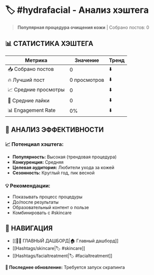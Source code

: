 # 🏷️ #hydrafacial - Анализ хэштега

> **Популярная процедура очищения кожи** | Собрано постов: 0

## 📊 **СТАТИСТИКА ХЭШТЕГА**

| Метрика | Значение | Тренд |
|---------|----------|-------|
| 📥 Собрано постов | 0 | ⬇️ |
| 🔥 Лучший пост | 0 просмотров | ⬇️ |
| 📈 Средние просмотры | 0 | ⬇️ |
| 💬 Средние лайки | 0 | ⬇️ |
| 📊 Engagement Rate | 0% | ⬇️ |

## 🎯 **АНАЛИЗ ЭФФЕКТИВНОСТИ**

### 📈 **Потенциал хэштега:**
- **Популярность:** Высокая (трендовая процедура)
- **Конкуренция:** Средняя
- **Целевая аудитория:** Любители ухода за кожей
- **Сезонность:** Круглый год, пик весной

### 💡 **Рекомендации:**
- Показывать процесс процедуры
- До/после результаты
- Образовательный контент о пользе
- Комбинировать с #skincare

## 🔗 **НАВИГАЦИЯ**

- [[🥥✨ ГЛАВНЫЙ ДАШБОРД|🏠 Главный дашборд]]
- [[Hashtags/skincare|🏷️ #skincare]]
- [[Hashtags/facialtreatment|🏷️ #facialtreatment]]

**📅 Последнее обновление:** Требуется запуск скрапинга
